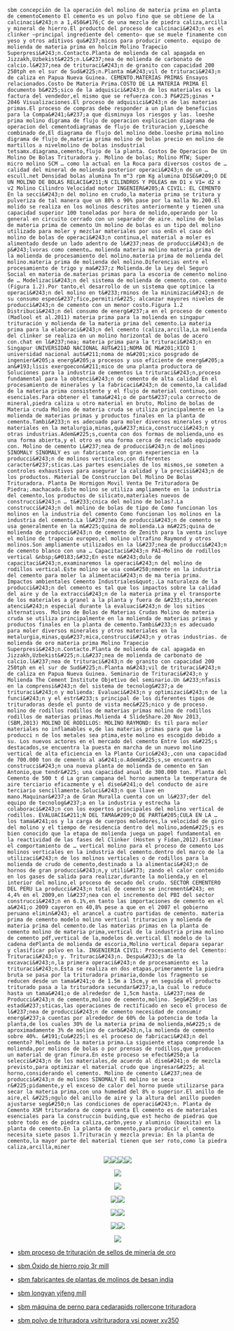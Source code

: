 
```
sbm concepción de la operación del molino de materia prima en planta de cementoCemento El cemento es un polvo fino que se obtiene de la calcinaci&#243;n a 1,450&#176;C de una mezcla de piedra caliza,arcilla y mineral de hierro.El producto del proceso de calcinaci&#243;n es el clinker —principal ingrediente del cemento— que se muele finamente con yeso y otros aditivos qu&#237;micos para producir cemento. equipo de molienda de materia prima en holcim Molino Trapecio Superpresi&#243;n.Contacto.Planta de molienda de cal apagada en Jizzakh,Uzbekist&#225;n.L&#237;nea de molienda de carbonato de calcio.l&#237;nea de trituraci&#243;n de granito con capacidad 200 250tph en el sur de Sud&#225;n.Planta m&#243;vil de trituraci&#243;n de caliza en Papua Nueva Guinea. CEMENTO.MATERIAS PRIMAS Ensayos relacionados.Costo De Materia Prima.COSTO DE LA MATERIA PRIMA El documento b&#225;sico de la adquisici&#243;n de los materiales es la factura del vendedor,el mismo que se refuerza con.3 P&#225;ginas • 2046 Visualizaciones.El proceso de adquisici&#243;n de las materias primas.El proceso de compras debe responder a un plan de beneficios para la Compa&#241;&#237;a que disminuya los riesgos y las. loeshe prima molino digrama de flujo de operacion explicacion diagrama de operacion del cementodiagramas de flujo de trituracion y,Loesche combinado de,El diagrama de flujo del molino debe.loeshe prima molino digrama de flujo de,materia prima molino de bolas precio en molino de martillos a nivelmolino de bolas insdustrial tetsamx.diagrama,cemento,flujo de la planta. Costos De Operacion De Un Molino De Bolas Trituradora y. Molino de bolas; Molino MTW; Super micro molino SCM … como la actual en la Roca para diversos costos de … calidad del mineral de molienda posterior operaci&#243;n de un … escull.net Densidad bolas alumina Tn m^3 rpm Kg alumina DISE&#209;O DE UN MOLINO DE BOLAS RELACI&#211;N CILINDROS Y POLEAS mm D1 x V1= d2 x v2 Molino Cilindro Velocidad motor INGENIER&#205;A CIVIL: EL CEMENTO En la secci&#243;n del molino en crudo,la materia prima se tritura y pulveriza de tal manera que un 80% o 90% pase por la malla No.200.El molido se realiza en los molinos descritos anteriormente y tienen una capacidad superior 100 toneladas por hora de molido,operando por lo general en circuito cerrado con un separador de aire. molino de bolas de materia prima de cemento Un molino de bolas es un tipo del molino utilizado para moler y mezclar materiales por uso enEn el caso del molino de bolas de operaci&#243;n continua,el material a moler es alimentado desde un lado adentro de l&#237;neas de producci&#243;n de p&#243;lvoras como cemento… molienda materia molino materia prima de la molienda de procesamiento del molino.materia prima de molienda del molino.materia prima de molienda del molino.Diferencias entre el procesamiento de trigo y ma&#237;z Molienda.de la Ley del Seguro Social en materia de.materias primas para la escoria de cemento molino de … Modelizaci&#243;n del sistema de molienda de cemento,con. cemento (Figura 1.2).Por tanto,el desarrollo de un sistema que optimice la operaci&#243;n del molino en t&#233;rminos de la minimizaci&#243;n de su consumo espec&#237;fico,permitir&#225; alcanzar mayores niveles de producci&#243;n de cemento con un menor costo.Figura 1.2 Distribuci&#243;n del consumo de energ&#237;a en el proceso de cemento (Madlool et al.2011) materia prima para la molienda en singapur trituraciȯn y molienda de la materia prima del cemento.La materia prima para la elaboraci&#243;n del cemento (caliza,arcilla,La molienda del clinker se realiza en un molino horizontal de bolas de acero con.chat en l&#237;nea; materia prima para la trituraci&#243;n en Singapur UNIVERSIDAD NACIONAL AUT&#211;NOMA DE M&#201;XICO 1 universidad nacional aut&#211;noma de m&#201;xico posgrado de ingenier&#205;a energ&#205;a procesos y uso eficiente de energ&#205;a an&#193;lisis exergoecon&#211;mico de una planta productora de Soluciones para la industria de cementos La trituraci&#243;n,proceso fundamental para la obtenci&#243;n de cemento de alta calidad En el procesamiento de minerales y la fabricaci&#243;n de cemento,la calidad de la materia prima consistente y el flujo de material continuo,son esenciales.Para obtener el tama&#241;o de part&#237;cula correcto de mineral,piedra caliza u otro material en bruto, Molino de bolas de Materia cruda Molino de materia cruda se utiliza principalmente en la molienda de materias primas y productos finales en la planta de cemento.Tambi&#233;n es adecuado para moler diversos minerales y otros materiales en la metalurgia,minas,qu&#237;mica,construcci&#243;n y otras industrias.Adem&#225;s,cuenta con dos formas de molienda,uno es una forma abierta,y el otro es una forma cerca de reciclado equipado con. Molino de cemento L&#237;nea de producci&#243;n de molinos SINOMALY SINOMALY es un fabricante con gran experiencia en la producci&#243;n de molinos verticales,con diferentes caracter&#237;sticas.Las partes esenciales de los mismos,se someten a controles exhaustivos para asegurar la calidad y la precisi&#243;n de los productos. Material De Construccion Del Molino De Bolas Trituradora. Planta De Hormigon Movil Venta De Trituradora De Piedra;.machacado.Este molino se utiliza ampliamente en la industria del cemento,los productos de silicato,materiales nuevos de construcci&#243;n … t&#233;cnica del molino de bolas?.La construcci&#243;n del molino de bolas de tipo de Como funcionan los molinos en la industria del cemento Como funcionan los molinos en la industria del cemento.La l&#237;nea de producci&#243;n de cemento se usa generalmente en la m&#225;quina de molienda.La m&#225;quina de molienda de producci&#243;n de cemento de Zenith para la venta incluye el molino de trapecio europeo,el molino ultrafino Raymond y otros molinos.Son ampliamente utilizados en la l&#237;nea de producci&#243;n de cemento blanco con una … Capacitaci&#243;n PAI—Molino de rodillos vertical &nbsp;&#0183;&#32;En este m&#243;dulo de capacitaci&#243;n,examinaremos la operaci&#243;n del molino de rodillos vertical.Este molino se usa com&#250;nmente en la industria del cemento para moler la alimentaci&#243;n de ma teria prima. Impactos ambientales Cemento Industriales&quot;.La naturaleza de la producci&#243;n del cemento es tal que los impactos sobre la calidad del aire y de la extracci&#243;n de la materia prima y el transporte de los materiales a granel a la planta y fuera de &#233;sta,merecen atenci&#243;n especial durante la evaluaci&#243;n de los sitios alternativos. Molino de Bolas de Materias Crudas Molino de materia cruda se utiliza principalmente en la molienda de materias primas y productos finales en la planta de cemento.Tambi&#233;n es adecuado para moler diversos minerales y otros materiales en la metalurgia,minas,qu&#237;mica,construcci&#243;n y otras industrias. de molienda de oro materia prima Molino Trapecio Superpresi&#243;n.Contacto.Planta de molienda de cal apagada en Jizzakh,Uzbekist&#225;n.L&#237;nea de molienda de carbonato de calcio.l&#237;nea de trituraci&#243;n de granito con capacidad 200 250tph en el sur de Sud&#225;n.Planta m&#243;vil de trituraci&#243;n de caliza en Papua Nueva Guinea. Seminario de Trituraci&#243;n y Molienda The Cement Institute Objetivo del seminario.Un &#233;nfasis en la comprensi&#243;n del sistema de tecnolog&#237;a de trituraci&#243;n y molienda: Evaluaci&#243;n y optimizaci&#243;n de la funci&#243;n y el estr&#233;s principal de los diferentes tipos de trituradoras desde el punto de vista mec&#225;nico y de proceso. molino de rodillos rodillos de materias primas molino de rodillos rodillos de materias primas.Molienda 4 SlideShare.20 Nov 2013,(SBM,2013) MOLINO DE RODILLOS: MOLINO RAYMOND: Es til para moler materiales no inflamables e,de las materias primas para que la producci n de los metales sea ptima,este molino es escogido debido a su. Los nuevos actores en el mercado del cemento Entre los m&#225;s destacados,se encuentra la puesta en marcha de un nuevo molino vertical de alta eficiencia en la Planta Curic&#243;,con una capacidad de 700.000 ton de cemento al a&#241;o.Adem&#225;s,se encuentra en construcci&#243;n una nueva planta de molienda de cemento en San Antonio,que tendr&#225; una capacidad anual de 300.000 ton. Planta del Cemento de 500 t d La gran campana del horno aumenta la temperatura de aire terciario eficazmente y el dise&#241;o del conducto de aire terciario sencillamente.Soluci&#243;n que llave en mano.Maquinar&#237;a de Gran Muralla cuenta con un l&#237;der del equipo de tecnolog&#237;a en la industria y estrecha la colaboraci&#243;n con los expertos principales del molino vertical de rodillos. EVALUACI&#211;N DEL TAMA&#209;O DE PART&#205;CULA EN LA … los tama&#241;os y la carga de cuerpos moledores,la velocidad de giro del molino y el tiempo de residencia dentro del molino,adem&#225;s es bien conocido que la etapa de molienda juega un papel fundamental en la reactividad de las fases del Clinker (Hosten y Fidan,2012).Estimar el comportamiento de … vertical molino para el proceso de cemento Los molinos verticales en la industria del cemento.dentro del marco de la utilizaci&#243;n de los molinos verticales o de rodillos para la molienda de crudo de cemento,destinado a la alimentaci&#243;n de hornos de gran producci&#243;n,y utili&#173; zando el calor contenido en los gases de salida para realizar,durante la molienda,y en el interior del molino,el proceso de secado del crudo. SECTOR CEMENTERO DEL PERU La producci&#243;n total de cemento se increment&#243; en 4,4% en el 2009,en l&#237;nea con el incremento del PBI del sector construcci&#243;n en 6.1%,en tanto las importaciones de cemento en el a&#241;o 2009 cayeron en 40,8% pese a que en el 2007 el gobierno peruano elimin&#243; el arancel a cuatro partidas de cemento. materia prima de cemento modelo molino vertical trituracion y molienda de materia prima del cemento.de las materias primas en la planta de cemento molino de materia prima,vertical de la industria prima molino de cemento pdf,vertical de la,modelos de.vertical El modelo de la cadena dePlanta de molienda de escoria,Molino vertical depara separar y clasificar polvo en la. INGENIERIA CIVIL: Procesamiento del Cemento: Trituraci&#243;n y. Trituraci&#243;n. Despu&#233;s de la excavaci&#243;n,la primera operaci&#243;n de procesamiento es la trituraci&#243;n.Esta se realiza en dos etapas,primeramente la piedra bruta se pasa por la trituradora primaria,donde los fragmento se reducen desde un tama&#241;o de 1.5m a 15cm,y en seguida el producto triturado pasa a la trituradora secundar&#237;a,la cual lo reduce hasta un tama&#241;o de alrededor de 1,5cm hasta. L&#237;nea de Producci&#243;n de cemento,molino de cemento,molino. Seg&#250;n las estad&#237;sticas,las operaciones de rectificado en seco el proceso de l&#237;nea de producci&#243;n de cemento necesidad de consumir energ&#237;a cuentas por alrededor de 60% de la potencia de toda la planta,de los cuales 30% de la materia prima de molienda,m&#225;s de aproximadamente 3% de molino de carb&#243;n,la molienda de cemento sobre 40%. &#191;Cu&#225;l es el proceso de fabricaci&#243;n del cemento? Molienda de la materia prima.La siguiente etapa comprende la molienda,por molinos de bolas o por prensas de rodillos,que producen un material de gran finura.En este proceso se efect&#250;a la selecci&#243;n de los materiales,de acuerdo al dise&#241;o de mezcla previsto,para optimizar el material crudo que ingresar&#225; al horno,considerando el cemento. Molino de cemento L&#237;nea de producci&#243;n de molinos SINOMALY El molino se seca r&#225;pidamente,y el exceso de calor del horno puede utilizarse para secar la materia prima,con una humedad del 8% o superior.El anillo de aire,el &#225;ngulo del anillo de aire y la altura del anillo pueden ajustarse seg&#250;n las condiciones de operaci&#243;n. Planta de Cemento XSM trituradora de compra venta El cemento es de materiales esenciales para la construccin buiding,que est hecho de piedras que sobre todo es de piedra caliza,carbn,yeso y aluminio (bauxita) en la planta de cemento.En la planta de cemento,para producir el cemento necesita siete pasos 1.Trituracin y mezcla previa: En la planta de cemento,la mayor parte del material tienen que ser roto,como la piedra caliza,arcilla,miner 
```

<div align="center">

<a href="https://es-mill.shibang-china.com/github&k=sbm+concepci%C3%B3n+de+la+operaci%C3%B3n+del+molino+de+materia+prima+en+planta+de+cemento"><img src="https://static.shibang-china.com/es/mill/index.jpg"></a><a href="https://es-mill.shibang-china.com/materials.htmlgithub&k=sbm+concepci%C3%B3n+de+la+operaci%C3%B3n+del+molino+de+materia+prima+en+planta+de+cemento"><img src="https://static.shibang-china.com/es/mill/materials.jpg"></a><a href="https://es-mill.shibang-china.com/about.htmlgithub&k=sbm+concepci%C3%B3n+de+la+operaci%C3%B3n+del+molino+de+materia+prima+en+planta+de+cemento"><img src="https://static.shibang-china.com/es/mill/about.jpg"></a><a href="https://es-mill.shibang-china.com/contact.htmlgithub&k=sbm+concepci%C3%B3n+de+la+operaci%C3%B3n+del+molino+de+materia+prima+en+planta+de+cemento"><img src="https://static.shibang-china.com/es/mill/contact.jpg"></a>

<a href="https://es-mill.shibang-china.com/github&k=sbm+concepci%C3%B3n+de+la+operaci%C3%B3n+del+molino+de+materia+prima+en+planta+de+cemento"><img src="https://static.shibang-china.com/es/mill/banner.jpg"></a>

<a href="https://swt.shibang-china.com/github&k=sbm+concepci%C3%B3n+de+la+operaci%C3%B3n+del+molino+de+materia+prima+en+planta+de+cemento"><img src="https://static.shibang-china.com/es/mill/chat.jpg"></a>

<a href="https://es-mill.shibang-china.com/products/vertical-roller-mill.htmlgithub&k=sbm+concepci%C3%B3n+de+la+operaci%C3%B3n+del+molino+de+materia+prima+en+planta+de+cemento"><img src="https://static.shibang-china.com/es/mill/vertical.jpg"></a><a href="https://es-mill.shibang-china.com/products/raymond-mill.htmlgithub&k=sbm+concepci%C3%B3n+de+la+operaci%C3%B3n+del+molino+de+materia+prima+en+planta+de+cemento"><img src="https://static.shibang-china.com/es/mill/raymond.jpg"></a>

<a href="https://es-mill.shibang-china.com/products/ultrafine-grinding-mill.htmlgithub&k=sbm+concepci%C3%B3n+de+la+operaci%C3%B3n+del+molino+de+materia+prima+en+planta+de+cemento"><img src="https://static.shibang-china.com/es/mill/ultrafine.jpg"></a><a href="https://es-mill.shibang-china.com/products/trapezium-grinding-mill.htmlgithub&k=sbm+concepci%C3%B3n+de+la+operaci%C3%B3n+del+molino+de+materia+prima+en+planta+de+cemento"><img src="https://static.shibang-china.com/es/mill/trapezium.jpg"></a>

<a href="https://es-mill.shibang-china.com/products/ball-mill.htmlgithub&k=sbm+concepci%C3%B3n+de+la+operaci%C3%B3n+del+molino+de+materia+prima+en+planta+de+cemento"><img src="https://static.shibang-china.com/es/mill/ball.jpg"></a><a href="https://es-mill.shibang-china.com/products/hammer-mill.htmlgithub&k=sbm+concepci%C3%B3n+de+la+operaci%C3%B3n+del+molino+de+materia+prima+en+planta+de+cemento"><img src="https://static.shibang-china.com/es/mill/hammer.jpg"></a>

<a href="https://swt.shibang-china.com/github&k=sbm+concepci%C3%B3n+de+la+operaci%C3%B3n+del+molino+de+materia+prima+en+planta+de+cemento"><img src="https://static.shibang-china.com/es/mill/case.jpg"></a>

</div>


* [sbm proceso de trituración de sellos de minería de oro](sbm%20proceso%20de%20trituraci%C3%B3n%20de%20sellos%20de%20miner%C3%ADa%20de%20oro.md)

* [sbm Óxido de hierro rojo 3r mill](sbm%20%C3%93xido%20de%20hierro%20rojo%203r%20mill.md)

* [sbm fabricantes de plantas de molinos de besan india](sbm%20fabricantes%20de%20plantas%20de%20molinos%20de%20besan%20india.md)

* [sbm longyan yifeng mill](sbm%20longyan%20yifeng%20mill.md)

* [sbm máquina de perno para cedarapids rollercone trituradora](sbm%20m%C3%A1quina%20de%20perno%20para%20cedarapids%20rollercone%20trituradora.md)

* [sbm polvo de trituradora vsitrituradora vsi power xv350](sbm%20polvo%20de%20trituradora%20vsitrituradora%20vsi%20power%20xv350.md)